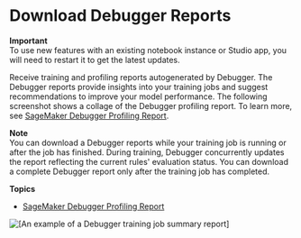 # Download Debugger Reports<a name="debugger-report"></a>

**Important**  
To use new features with an existing notebook instance or Studio app, you will need to restart it to get the latest updates\.

Receive training and profiling reports autogenerated by Debugger\. The Debugger reports provide insights into your training jobs and suggest recommendations to improve your model performance\. The following screenshot shows a collage of the Debugger profiling report\. To learn more, see [SageMaker Debugger Profiling Report](debugger-profiling-report.md)\.

**Note**  
You can download a Debugger reports while your training job is running or after the job has finished\. During training, Debugger concurrently updates the report reflecting the current rules' evaluation status\. You can download a complete Debugger report only after the training job has completed\.

**Topics**
+ [SageMaker Debugger Profiling Report](debugger-profiling-report.md)

![\[An example of a Debugger training job summary report\]](http://docs.aws.amazon.com/sagemaker/latest/dg/images/debugger/debugger-profile-report.jpg)
